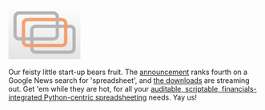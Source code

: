 <!--
.. title: Resolver One 1.0
.. slug: resolver-one-10
.. date: 2008-01-17 12:12:19-06:00
.. tags: Journal,Python,Software
.. category: Journal
.. link: 
.. description: 
.. type: text
-->


[![Resolver](/files/2008/01/resolver.jpg)](http://www.resolversystems.com/news/?p=36 "Resolver")

Our feisty little start-up bears fruit. The
[announcement](http://www.prweb.com/releases/2008/01/prweb631801.htm)
ranks fourth on a Google News search for 'spreadsheet', and [the
downloads](http://www.resolversystems.com/get-it/) are streaming out.
Get 'em while they are hot, for all your [auditable, scriptable,
financials-integrated Python-centric
spreadsheeting](http://www.resolversystems.com/products/resolver-one.php)
needs. Yay us!